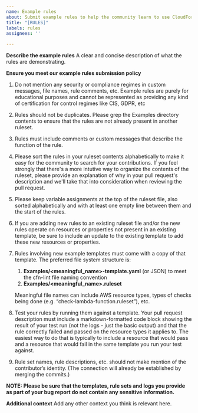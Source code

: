 ```yaml
---
name: Example rules
about: Submit example rules to help the community learn to use CloudFormation Guard
title: "[RULES]"
labels: rules
assignees: ''

---
```


**Describe the example rules**
A clear and concise description of what the rules are demonstrating.

**Ensure you meet our example rules submission policy**

1. Do not mention any security or compliance regimes in custom messages, file names, rule comments, etc.  Example rules are purely for educational purposes and cannot be represented as providing any kind of certification for control regimes like CIS, GDPR, etc
1. Rules should not be duplicates.  Please grep the Examples directory contents to ensure that the rules are not already present in another ruleset.
1. Rules must include comments or custom messages that describe the function of the rule.
1. Please sort the rules in your ruleset contents alphabetically to make it easy for the community to search for your contributions.  If you feel strongly that there's a more intutive way to organize the contents of the ruleset, please provide an explanation of why in your pull request's description and we'll take that into consideration when reviewing the pull request.
1. Please keep variable assignments at the top of the ruleset file, also sorted alphabetically and with at least one empty line between them and the start of the rules.
1. If you are adding new rules to an existing ruleset file and/or the new rules operate on resources or properties not present in an existing template, be sure to include an update to the existing template to add these new resources or properties.
1. Rules involving new example templates must come with a copy of that template. The preferred file system structure is:
    1. **Examples/<meaningful_name>-template.yaml** (or JSON) to meet the cfn-lint file naming convention
    1. **Examples/<meaningful_name>.ruleset**
    
   Meaningful file names can include AWS resource types, types of checks being done (e.g. “check-lambda-function.ruleset”), etc.  
1. Test your rules by running them against a template. Your pull request description must include a markdown-formatted code block showing the result of your test run (not the logs - just the basic output) and that the rule correctly failed and passed on the resource types it applies to.  The easiest way to do that is typically to include a resource that would pass and a resource that would fail in the same template you run your test against.
1. Rule set names, rule descriptions, etc. should not make mention of the contributor’s identity. (The connection will already be established by merging the commits.)

**NOTE: Please be sure that the templates, rule sets and logs you provide as part of your bug report do not contain any sensitive information.**

**Additional context**
Add any other context you think is relevant here.
